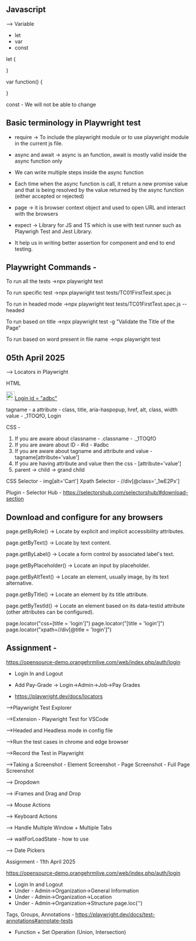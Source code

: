 Javascript
----------

--> Variable

- let
- var 
- const

let 
{


}

var
function()
{

}

const - We will not be able to change

Basic terminology in Playwright test
------------------------------------

- require -> To include the playwright module or to use playwright module in the current js file.

- async and await -> async is an function, await is mostly valid inside the async function only
- We can write multiple steps inside the async function
- Each time when the async function is call, it return a new promise value and that is being resolved by the value returned by the async function (either accepted or rejected)

- page -> it is browser context object and used to open URL and interact with the browsers

- expect -> Library for JS and TS which is use with test runner such as Playwrigh Test and Jest Library.
- It help us in writing better assertion for component and end to end testing.



Playwright Commands -
---------------------

To run all the tests ->npx playwright test

To run specific test ->npx playwright test tests/TC01FirstTest.spec.js

To run in headed mode ->npx playwright test tests/TC01FirstTest.spec.js 
--headed

To run based on title ->npx playwright test -g "Validate the Title of the Page"

To run based on word present in file name ->npx playwright test <word present in filename>


05th April 2025
---------------
--> Locators in Playwright

HTML

<a class="_1TOQfO" title="Login" aria-haspopup="true" href="/account/login?ret=/"><img src="https://static-assets-web.flixcart.com/batman-returns/batman-returns/p/images/profile-52e0dc.svg" alt="Login" data-testid="Login" class="-dOa_b L_FVxe" width="24" height="24"><span>Login</span> id = "adbc" </a>

tagname - a
attribute - class, title, aria-haspopup, href, alt, class, width
value - _1TOQfO, Login

CSS - 

1. If you are aware about classname - .classname - ._1TOQfO
2. If you are aware about ID - #id - #adbc
3. If you are aware about tagname and attribute and value - tagname[attribute='value']
4. If you are having attribute and value then the css - [attribute='value']
5. parent -> child -> grand child



CSS Selector - img[alt='Cart']
Xpath Selector - //div[@class='_1wE2Px']

Plugin - Selector Hub - https://selectorshub.com/selectorshub/#download-section

Download and configure for any browsers
----------------------------------------------------------------------------

page.getByRole() -> Locate by explicit and implicit accessibility attributes.

page.getByText() -> Locate by text content.

page.getByLabel() -> Locate a form control by associated label's text.

page.getByPlaceholder() -> Locate an input by placeholder.

page.getByAltText() -> Locate an element, usually image, by its text alternative.

page.getByTitle() -> Locate an element by its title attribute.

page.getByTestId() -> Locate an element based on its data-testid attribute (other attributes can be configured).

page.locator("css=[title = 'login']")
page.locator("[title = 'login']")
page.locator("xpath=//div[@title = 'login']")


Assignment -
----------
https://opensource-demo.orangehrmlive.com/web/index.php/auth/login
- Login In and Logout
- Add Pay-Grade -> Login->Admin->Job->Pay Grades

- https://playwright.dev/docs/locators



-->Playwright Test Explorer

-->Extension - Playwright Test for VSCode

-->Headed and Headless mode in config file

-->Run the test cases in chrome and edge browser

-->Record the Test in Playwright

-->Taking a Screenshot
    - Element Screenshot
    - Page Screenshot
    - Full Page Screenshot

--> Dropdown 

--> iFrames and Drag and Drop

--> Mouse Actions

--> Keyboard Actions

--> Handle Multiple Window + Multiple Tabs

--> waitForLoadState - how to use

--> Date Pickers


Assignment - 11th April 2025

https://opensource-demo.orangehrmlive.com/web/index.php/auth/login
- Login In and Logout
- Under - Admin->Organization->General Information
- Under - Admin->Organization->Location
- Under - Admin->Organization->Structure
page.loc('')


Tags, Groups, Annotations - 
https://playwright.dev/docs/test-annotations#annotate-tests

- Function + Set Operation (Union, Intersection)